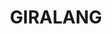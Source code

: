 ---
lastmod: '2025-04-06T06:05:20+00:00'
latitude: -35.231279
layout: suburb
longitude: 149.086682
postcode: '2617'
state: ACT
title: GIRALANG
url: /act/giralang/
---